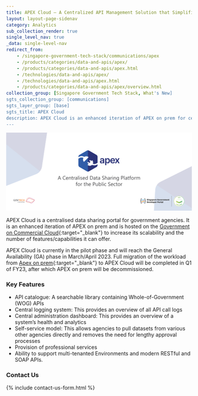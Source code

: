 ```yaml
---
title: APEX Cloud – A Centralized API Management Solution that Simplifies the Adoption, Management, and Security of APIs
layout: layout-page-sidenav
category: Analytics
sub_collection_render: true
single_level_nav: true
_data: single-level-nav
redirect_from:
    - /singapore-government-tech-stack/communications/apex
    - /products/categories/data-and-apis/apex/
    - /products/categories/data-and-apis/apex.html
    - /technologies/data-and-apis/apex/
    - /technologies/data-and-apis/apex.html
    - /products/categories/data-and-apis/apex/overview.html
collection_group: [Singapore Government Tech Stack, What's New]
sgts_collection_group: [communications]
sgts_layer_group: [base]
sgts_title: APEX Cloud
description: APEX Cloud is an enhanced iteration of APEX on prem for centralised data sharing within the government. Find out more here!
---
```


![APEX header banner for the Singapore Government Developer Portal](/assets/img/APEX-HeaderBanner-v1.png)

APEX Cloud is a centralised data sharing portal for government agencies. It is an enhanced iteration of APEX on prem and is hosted on the [Government on Commercial Cloud](https://www.developer.tech.gov.sg/products/categories/infrastructure-and-hosting/government-on-commercial-cloud/overview.html){:target="_blank"} to increase its scalability and the number of features/capabilities it can offer. 

APEX Cloud is currently in the pilot phase and will reach the General Availability (GA) phase in March/April 2023. Full migration of the workload from [Apex on prem](https://www.developer.tech.gov.sg/products/categories/data-and-apis/apex/overview.html){:target="_blank"} to APEX Cloud will be completed in Q1 of FY23, after which APEX on prem will be decommissioned. 

### Key Features
- API catalogue: A searchable library containing Whole-of-Government (WOG) APIs
- Central logging system: This provides an overview of all API call logs
- Central administration dashboard: This provides an overview of a system’s health and analytics
- Self-service model: This allows agencies to pull datasets from various other agencies directly and removes the need for lengthy approval processes
- Provision of professional services
- Ability to support multi-tenanted Environments and modern RESTful and SOAP APIs.

### Contact Us

{% include contact-us-form.html %}
